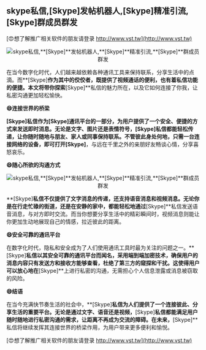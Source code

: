 ## **skype私信,**[Skype]**发帖机器人,**[Skype]**精准引流,**[Skype]**群成员群发**

[😍想了解推广相关软件的朋友请登录 http://www.vst.tw](http://www.vst.tw)

 <center><img src="https://vst.tw/MP4/tuiguang/png/1.png" alt="skype私信,**[Skype]**发帖机器人,**[Skype]**精准引流,**[Skype]**群成员群发"></center>

在当今数字化时代，人们越来越依赖各种通讯工具来保持联系，分享生活中的点滴。而**[Skype]**作为其中的佼佼者，既提供了视频通话的便利，也有着私信功能的便捷。本文将带你探索**[Skype]**私信的魅力所在，以及它如何连接了你我，让私密沟通更加轻松愉快。

**😄连接世界的桥梁**

**[Skype]**私信作为**[Skype]**通讯平台的一部分，为用户提供了一个安全、便捷的方式来发送即时消息。无论是文字、图片还是表情符号，**[Skype]**私信都能轻松传递，让你随时随地与朋友、家人或同事保持联系。不管彼此身处何地，只需一台连接网络的设备，即可打开**[Skype]**，与远在千里之外的亲朋好友畅谈心情，分享喜怒哀乐。

**😄随心所欲的沟通方式**

 <center><img src="https://vst.tw/MP4/tuiguang/png/3.png" alt="skype私信,**[Skype]**发帖机器人,**[Skype]**精准引流,**[Skype]**群成员群发"></center>

**[Skype]**私信不仅提供了文字消息的传递，还支持语音消息和视频消息。无论你是在行走忙碌的街道，还是在安静的家中，都能轻松地通过**[Skype]**私信发送语音消息，与对方即时交流。而当你想要分享生活中的精彩瞬间时，视频消息则能让你更加生动地展现自己的情感，拉近彼此的距离。

**😄安全可靠的通讯平台**

在数字化时代，隐私和安全成为了人们使用通讯工具时最为关注的问题之一。**[Skype]**私信以其安全可靠的通讯平台而闻名，采用端到端加密技术，确保用户的消息内容只有发送方和接收方能够查看，杜绝了第三方的窥探和干扰。这使得用户可以放心地在**[Skype]**上进行私密的沟通，无需担心个人信息泄露或消息被窃取的风险。

**😄结语**

在当今充满快节奏生活的社会中，**[Skype]**私信为人们提供了一个连接彼此、分享生活的重要平台。无论是通过文字、语音还是视频，**[Skype]**私信都能满足用户随时随地进行私密沟通的需求，让距离不再成为交流的障碍。在未来，**[Skype]**私信将继续发挥其连接世界的桥梁作用，为用户带来更多便利和愉悦。

[😍想了解推广相关软件的朋友请登录 http://www.vst.tw](http://www.vst.tw)



